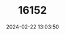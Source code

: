 ---
title: "16152"
category: "Parantica philo"
draft: false
date: 2024-02-22 13:03:50
languages:
  English: ["Sumbawa Tiger"]
---
